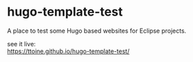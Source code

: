# hugo-template-test
A place to test some Hugo based websites for Eclipse projects.

see it live:  
https://ttoine.github.io/hugo-template-test/
